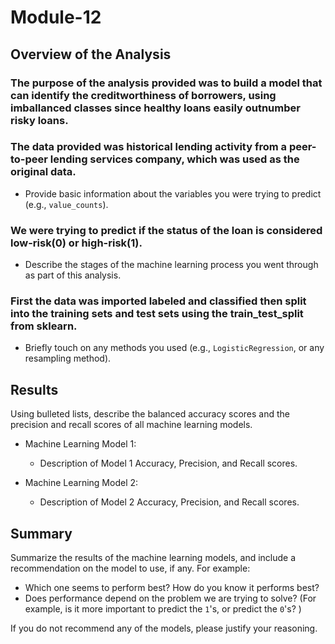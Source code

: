 # Module-12

## Overview of the Analysis

### The purpose of the analysis provided was to build a model that can identify the creditworthiness of borrowers, using imballanced classes since healthy loans easily outnumber risky loans.

### The data provided was historical lending activity from a peer-to-peer lending services company, which was used as the original data.  
* Provide basic information about the variables you were trying to predict (e.g., `value_counts`).
### We were trying to predict if the status of the loan is considered low-risk(0) or high-risk(1).
* Describe the stages of the machine learning process you went through as part of this analysis.
### First the data was imported  labeled and classified then split into the training sets and test sets using the train_test_split from sklearn.
* Briefly touch on any methods you used (e.g., `LogisticRegression`, or any resampling method).

## Results

Using bulleted lists, describe the balanced accuracy scores and the precision and recall scores of all machine learning models.

* Machine Learning Model 1:
  * Description of Model 1 Accuracy, Precision, and Recall scores.



* Machine Learning Model 2:
  * Description of Model 2 Accuracy, Precision, and Recall scores.

## Summary

Summarize the results of the machine learning models, and include a recommendation on the model to use, if any. For example:
* Which one seems to perform best? How do you know it performs best?
* Does performance depend on the problem we are trying to solve? (For example, is it more important to predict the `1`'s, or predict the `0`'s? )

If you do not recommend any of the models, please justify your reasoning.